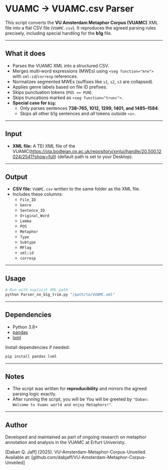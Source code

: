# VUAMC → VUAMC.csv Parser

This script converts the **VU Amsterdam Metaphor Corpus (VUAMC)** XML file into a flat CSV file (`VUAMC.csv`). It reproduces the agreed parsing rules precisely, including special handling for the **b1g** file.

---

## What it does
- Parses the VUAMC XML into a structured CSV.
- Merges multi‑word expressions (MWEs) using `<seg function="mrw">` with `xml:id`/`corresp` references.
- Normalizes segmented MWEs (suffixes like `s1`, `s2`, `s3` are collapsed).
- Applies genre labels based on file ID prefixes.
- Skips punctuation tokens (`POS == PUN`).
- Skips truncations marked as `<seg function="trunc">`.
- **Special case for `b1g`:**
  - Only parses sentences **738–765, 1012, 1299, 1401, and 1485–1584**.
  - Skips all other b1g sentences and *all* tokens outside `<s>`.

---

## Input
- **XML file:** A TEI XML file of the VUAMC(https://ota.bodleian.ox.ac.uk/repository/xmlui/handle/20.500.12024/2541?show=full) (default path is set to your Desktop).

---

## Output
- **CSV file:** `VUAMC.csv` written to the same folder as the XML file.
- Includes these columns:
  - `File_ID`
  - `Genre`
  - `Sentence_ID`
  - `Original_Word`
  - `Lemma`
  - `POS`
  - `Metaphor`
  - `Type`
  - `Subtype`
  - `MFlag`
  - `xml:id`
  - `corresp`

---

## Usage
```bash
# Run with explicit XML path
python Parser_no_b1g_trim.py "/path/to/VUAMC.xml"

```

---

## Dependencies
- Python 3.8+
- [pandas](https://pandas.pydata.org/)
- [lxml](https://lxml.de/)

Install dependencies if needed:
```bash
pip install pandas lxml
```

---

## Notes
- The script was written for **reproducibility** and mirrors the agreed parsing logic exactly.
- After running the script, you will be You will be greeted by  `"Daban: Welcome to Vuamc world and enjoy Metaphors!"`.

---

## Author
Developed and maintained as part of ongoing research on metaphor annotation and analysis in the VUAMC at Erfurt Univeristy.

[Daban Q. Jaff] (2025). VU-Amsterdam-Metaphor-Corpus-Unveiled.
Available at: [github.com/dabjaff/VU-Amsterdam-Metaphor-Corpus-Unveiled]

